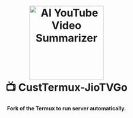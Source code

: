 <h1 align="center">
  <br>
  <a href="https://github.com/siddharthsky/ai-video-summarizer-and-timestamp-generator-LLM-p"><img src="https://github.com/siddharthsky/CustTermux-JioTVGo/blob/5e4151627498699e8f2b030479a4abc69f638a85/_assets/full-pg-cir-crop.png" alt="AI YouTube Video Summarizer" width="200"></a>
  <br>
   📺 CustTermux-JioTVGo
  <br>
</h1>

<h4 align="center">Fork of the Termux to run server automatically. </h4>
